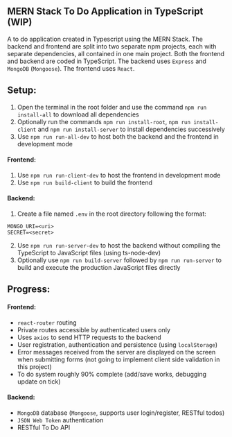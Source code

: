 ## MERN Stack To Do Application in TypeScript (WIP)

A to do application created in Typescript using the MERN Stack. The backend and frontend are split into two separate npm projects, each with separate dependencies, all contained in one main project. Both the frontend and backend are coded in TypeScript. The backend uses `Express` and `MongoDB` (`Mongoose`). The frontend uses `React`.

## Setup:

1. Open the terminal in the root folder and use the command `npm run install-all` to download all dependencies
2. Optionally run the commands `npm run install-root`, `npm run install-client` and `npm run install-server` to install dependencies successively
3. Use `npm run run-all-dev` to host both the backend and the frontend in development mode

#### Frontend:

1. Use `npm run run-client-dev` to host the frontend in development mode
2. Use `npm run build-client` to build the frontend

#### Backend:

1. Create a file named `.env` in the root directory following the format:

```
MONGO_URI=<uri>
SECRET=<secret>
```

2. Use `npm run run-server-dev` to host the backend without compiling the TypeScript to JavaScript files (using ts-node-dev)
3. Optionally use `npm run build-server` followed by `npm run run-server` to build and execute the production JavaScript files directly

## Progress:

#### Frontend:

-   `react-router` routing
-   Private routes accessible by authenticated users only
-   Uses `axios` to send HTTP requests to the backend
-   User registration, authentication and persistence (using `localStorage`)
-   Error messages received from the server are displayed on the screen when submitting forms (not going to implement client side validation in this project)
-   To do system roughly 90% complete (add/save works, debugging update on tick)

#### Backend:

-   `MongoDB` database (`Mongoose`, supports user login/register, RESTful todos)
-   `JSON Web Token` authentication
-   RESTful To Do API
